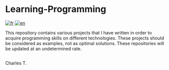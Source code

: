 # Learning-Programming


[![fr](https://img.shields.io/badge/lang-fr-blue.svg)](https://github.com/chalodss/Learning-Programming/blob/main/README.md)
[![en](https://img.shields.io/badge/lang-en-green.svg)](https://github.com/chalodss/Learning-Programming/blob/main/README.en.md)


This repository contains various projects that I have written in order to acquire programming skills on different technologies. These projects should be considered as examples, not as optimal solutions. These repositories will be updated at an undetermined rate.

##

Charles T.
